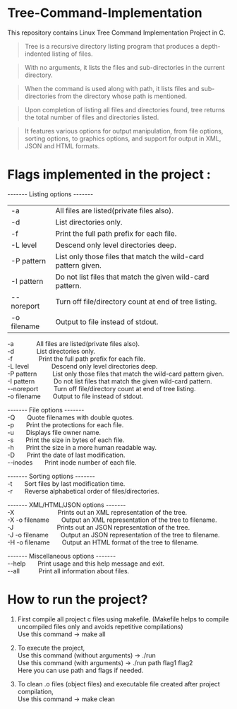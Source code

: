 # Tree-Command-Implementation
This repository contains Linux Tree Command Implementation Project in C. 

> Tree is a recursive directory listing program that produces a depth-indented listing of files.<br/>

> With no arguments, it lists the files and sub-directories in the current directory.<br/>

> When the command is used along with path, it lists files and sub-directories from the directory whose path is mentioned.<br/>

> Upon completion of listing all files and directories found, tree returns the total number of files and directories listed.<br/>

> It features various options for output manipulation, from file options, sorting options, to graphics options, and support for output in XML, JSON and HTML formats.<br/>


# Flags implemented in the project :

------- Listing options -------<br/>
  <table> 
  <tr>
    <td>-a</td>
    <td>All files are listed(private files also).</td>
  </tr>
  <tr>
    <td>-d</td>
    <td>List directories only.</td>
  </tr>
  <tr>
    <td>-f</td>
    <td>Print the full path prefix for each file.</td>
  </tr>
  <tr>
    <td>-L level</td>
    <td>Descend only level directories deep.</td>
  </tr>
  <tr>
    <td>-P pattern</td>
    <td>List only those files that match the wild-card pattern given.</td>
  </tr>
  <tr>
    <td>-I pattern</td>
    <td>Do not list files that match the given wild-card pattern.</td>
  </tr>
  <tr>
    <td>--noreport</td>
    <td>Turn off file/directory count at end of tree listing.</td>
  </tr>
  <tr>
    <td>-o filename</td>
    <td>Output to file instead of stdout.</td>
  </tr>
</table>
  -a &nbsp; &nbsp; &nbsp; &nbsp; &nbsp; &nbsp;           All files are listed(private files also).<br/>
  -d &nbsp; &nbsp; &nbsp; &nbsp; &nbsp; &nbsp;             List directories only.<br/>
  -f &nbsp; &nbsp; &nbsp; &nbsp; &nbsp; &nbsp; &nbsp;          Print the full path prefix for each file.<br/>
  -L level &nbsp; &nbsp; &nbsp; &nbsp; &nbsp; &nbsp;       Descend only level directories deep.<br/>
  -P pattern &nbsp; &nbsp; &nbsp; &nbsp;       List only those files that match the wild-card pattern given.<br/>
  -I pattern &nbsp; &nbsp; &nbsp; &nbsp; &nbsp;      Do not list files that match the given wild-card pattern.<br/>
  --noreport &nbsp; &nbsp; &nbsp; &nbsp;       Turn off file/directory count at end of tree listing.<br/>
  -o filename &nbsp; &nbsp; &nbsp;    Output to file instead of stdout.<br/>
  
  ------- File options -------<br/>
  -Q &nbsp; &nbsp; &nbsp;             Quote filenames with double quotes.<br/>
  -p &nbsp; &nbsp; &nbsp;             Print the protections for each file.<br/>
  -u &nbsp; &nbsp; &nbsp;             Displays file owner name.<br/>
  -s &nbsp; &nbsp; &nbsp;             Print the size in bytes of each file.<br/>
  -h &nbsp; &nbsp; &nbsp;             Print the size in a more human readable way.<br/>
  -D &nbsp; &nbsp; &nbsp;             Print the date of last modification.<br/>
  --inodes &nbsp; &nbsp; &nbsp;       Print inode number of each file.<br/>
  
  ------- Sorting options -------<br/>
  -t &nbsp; &nbsp; &nbsp;             Sort files by last modification time.<br/>
  -r &nbsp; &nbsp; &nbsp;             Reverse alphabetical order of files/directories.<br/>
  
  ------- XML/HTML/JSON options -------<br/>
  -X &nbsp; &nbsp; &nbsp; &nbsp; &nbsp; &nbsp; &nbsp; &nbsp; &nbsp; &nbsp; &nbsp; &nbsp;           Prints out an XML representation of the tree.<br/>
  -X -o filename &nbsp; &nbsp; &nbsp; Output an XML representation of the tree to filename.<br/>
  -J &nbsp; &nbsp; &nbsp; &nbsp; &nbsp; &nbsp; &nbsp; &nbsp; &nbsp; &nbsp; &nbsp; &nbsp;          Prints out an JSON representation of the tree.<br/>
  -J -o filename &nbsp; &nbsp; &nbsp; Output an JSON representation of the tree to filename.<br/>
  -H -o filename &nbsp; &nbsp; &nbsp; Output an HTML format of the tree to filename.<br/>
  
  ------- Miscellaneous options -------<br/>
  --help &nbsp; &nbsp; &nbsp;         Print usage and this help message and exit.<br/>
  --all	&nbsp; &nbsp; &nbsp; &nbsp; &nbsp;	  Print all information about files.<br/>

# How to run the project?<br/>
1) First compile all project c files using makefile. (Makefile helps to compile uncompiled files only and avoids repetitive compilations)<br/>
Use this command -> make all<br/>

2) To execute the project,<br/>
Use this command (without arguments) -> ./run <br/>
Use this command (with arguments) -> ./run path flag1 flag2 <br/>
Here you can use path and flags if needed.<br/>

3) To clean .o files (object files) and executable file created after project compilation,<br/>
Use this command -> make clean <br/>

